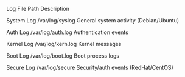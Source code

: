 Log File        	Path                 	Description


System Log	       /var/log/syslog	      General system activity (Debian/Ubuntu)


Auth Log	/var/log/auth.log	Authentication events


Kernel Log	/var/log/kern.log	Kernel messages


Boot Log	/var/log/boot.log	Boot process logs


Secure Log	/var/log/secure	Security/auth events (RedHat/CentOS)
